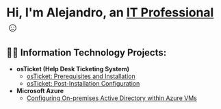 
<h1>Hi, I'm Alejandro, an <a href="https://linkedin.com/in/Josh">IT Professional</a>☺</h1>

<h2>👨‍💻 Information Technology Projects:</h2>

- <b>osTicket (Help Desk Ticketing System)</b>
  - [osTicket: Prerequisites and Installation](https://github.com/AlejandroOregel/osticket-prereqs)
  - [osTicket: Post-Installation Configuration](https://github.com/AlejandroOregel/post-install-config)
- <b>Microsoft Azure</b>
  - [Configuring On-premises Active Directory within Azure VMs](https://github.com/AlejandroOregel/configure-ad)

